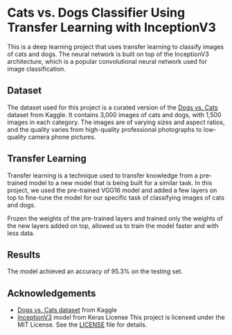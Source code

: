 # Cats vs. Dogs Classifier Using Transfer Learning with InceptionV3
This is a deep learning project that uses transfer learning to classify images of cats and dogs. The neural network is built on top of the InceptionV3 architecture, which is a popular convolutional neural network used for image classification.

## Dataset
The dataset used for this project is a curated version of the [Dogs vs. Cats](https://www.kaggle.com/c/dogs-vs-cats/data) dataset from Kaggle. It contains 3,000 images of cats and dogs, with 1,500 images in each category. The images are of varying sizes and aspect ratios, and the quality varies from high-quality professional photographs to low-quality camera phone pictures.

## Transfer Learning
Transfer learning is a technique used to transfer knowledge from a pre-trained model to a new model that is being built for a similar task. In this project, we used the pre-trained VGG16 model and added a few layers on top to fine-tune the model for our specific task of classifying images of cats and dogs.

Frozen the weights of the pre-trained layers and trained only the weights of the new layers added on top, allowed us to train the model faster and with less data.

## Results
The model achieved an accuracy of 95.3% on the testing set.

## Acknowledgements
- [Dogs vs. Cats dataset](https://www.kaggle.com/c/dogs-vs-cats/data) from Kaggle
- [InceptionV3](https://keras.io/api/applications/inceptionv3/) model from Keras
License
This project is licensed under the MIT License. See the [LICENSE]() file for details.
